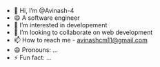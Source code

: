 - 👋 Hi, I’m @Avinash-4
- 😄 A software engineer
- 👀 I’m interested in developement
- 💞️ I’m looking to collaborate on web development
- 📫 How to reach me - avinashcm11@gmail.com
- 😄 Pronouns: ...
- ⚡ Fun fact: ...

<!---
Avinash-4/Avinash-4 is a ✨ special ✨ repository because its `README.md` (this file) appears on your GitHub profile.
You can click the Preview link to take a look at your changes.
--->
